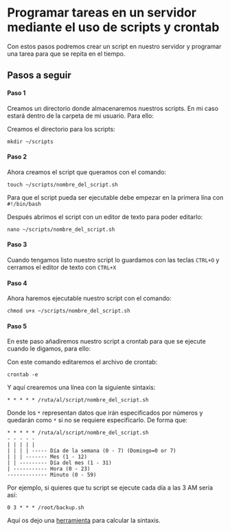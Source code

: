 # Programar tareas en un servidor mediante el uso de scripts y crontab
Con estos pasos podremos crear un script en nuestro servidor y programar una tarea para que se repita en el tiempo.

## Pasos a seguir

#### Paso 1
Creamos un directorio donde almacenaremos nuestros scripts. En mi caso estará dentro de la carpeta de mi usuario. Para ello:

Creamos el directorio para los scripts:

    mkdir ~/scripts


#### Paso 2
Ahora creamos el script que queramos con el comando:

    touch ~/scripts/nombre_del_script.sh

Para que el script pueda ser ejecutable debe empezar en la primera lína con `#!/bin/bash`

Después abrimos el script con un editor de texto para poder editarlo:

    nano ~/scripts/nombre_del_script.sh


#### Paso 3
Cuando tengamos listo nuestro script lo guardamos con las teclas `CTRL+O` y cerramos el editor de texto con `CTRL+X`

#### Paso 4
Ahora haremos ejecutable nuestro script con el comando:

    chmod u+x ~/scripts/nombre_del_script.sh

#### Paso 5
En este paso añadiremos nuestro script a crontab para que se ejecute cuando le digamos, para ello:

Con este comando editaremos el archivo de crontab:

    crontab -e

Y aquí crearemos una línea con la siguiente sintaxis:

    * * * * * /ruta/al/script/nombre_del_script.sh

Donde los `*` representan datos que irán especificados por números y quedarán como `*` si no se requiere especificarlo. De forma que:

```
* * * * * /ruta/al/script/nombre_del_script.sh
- - - - -
| | | | |
| | | | ----- Día de la semana (0 - 7) (Domingo=0 or 7)
| | | ------- Mes (1 - 12)
| | --------- Día del mes (1 - 31)
| ----------- Hora (0 - 23)
------------- Minuto (0 - 59)
```
Por ejemplo, si quieres que tu script se ejecute cada día a las 3 AM sería así:

    0 3 * * * /root/backup.sh

Aquí os dejo una [herramienta](https://crontab.guru/) para calcular la sintaxis.
